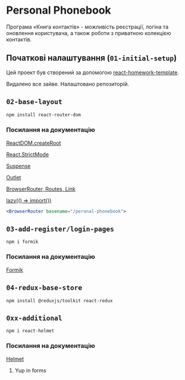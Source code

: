 # Personal Phonebook

Програма «Книга контактів» - можливість реєстрації, логіна та оновлення
користувача, а також роботи з приватною колекцією контактів.

## Початкові налаштування (`01-initial-setup`)

Цей проект був створений за допомогою
[react-homework-template](https://github.com/statsenkoin/react-homework-template).

Видалено все зайве. Налаштовано репозиторій.

## `02-base-layout`

```bash
npm install react-router-dom
```

### Посилання на документацію

[ReactDOM.createRoot](https://ru.reactjs.org/docs/rendering-elements.html)

[React.StrictMode](https://ru.reactjs.org/docs/strict-mode.html)

[Suspense](https://react.dev/reference/react/Suspense)

[Outlet](https://reactrouter.com/en/main/components/outlet)

[BrowserRouter, Routes, Link](https://www.w3schools.com/react/react_router.asp)

[lazy(() => import())](https://uk.reactjs.org/docs/code-splitting.html#reactlazy)

```jsx
<BrowserRouter basename="/peronal-phonebook">
```

## `03-add-register/login-pages`

```
npm i formik
```

### Посилання на документацію

[Formik](https://formik.org/docs/examples/basic)

## `04-redux-base-store`

```
npm install @reduxjs/toolkit react-redux
```

## `0xx-additional`

```
npm i react-helmet
```

### Посилання на документацію

[Helmet](https://www.npmjs.com/package/react-helmet)

1. Yup in forms
